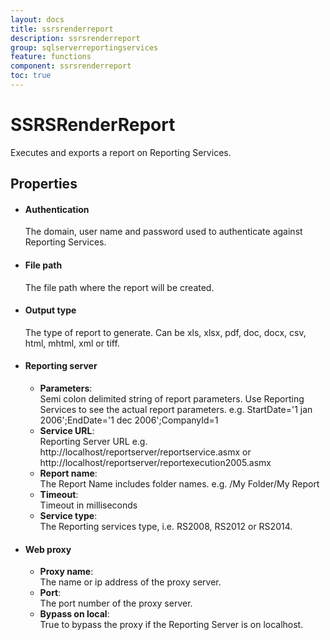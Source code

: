```yaml
---
layout: docs
title: ssrsrenderreport
description: ssrsrenderreport
group: sqlserverreportingservices
feature: functions
component: ssrsrenderreport
toc: true
---
```

SSRSRenderReport
================

Executes and exports a report on Reporting Services.

Properties
----------

-  #### Authentication

	The domain, user name and password used to authenticate against Reporting Services.

-  #### File path

	The file path where the report will be created. 

-  #### Output type

	The type of report to generate. Can be xls, xlsx, pdf, doc, docx, csv, html, mhtml, xml or tiff.

-  #### Reporting server
	- **Parameters**:  
		Semi colon delimited string of report parameters. Use Reporting Services to see the actual report parameters. e.g. StartDate='1 jan 2006';EndDate='1 dec 2006';CompanyId=1
	- **Service URL**:  
		Reporting Server URL e.g. http://localhost/reportserver/reportservice.asmx or http://localhost/reportserver/reportexecution2005.asmx
	- **Report name**:  
		The Report Name includes folder names. e.g. /My Folder/My Report
	- **Timeout**:  
		Timeout in milliseconds
	- **Service type**:  
		The Reporting services type, i.e. RS2008, RS2012 or RS2014.  
  
-  #### Web proxy
	- **Proxy name**:  
		The name or ip address of the proxy server.
	- **Port**:  
		The port number of the proxy server.
	- **Bypass on local**:  
		True to bypass the proxy if the Reporting Server is on localhost.











